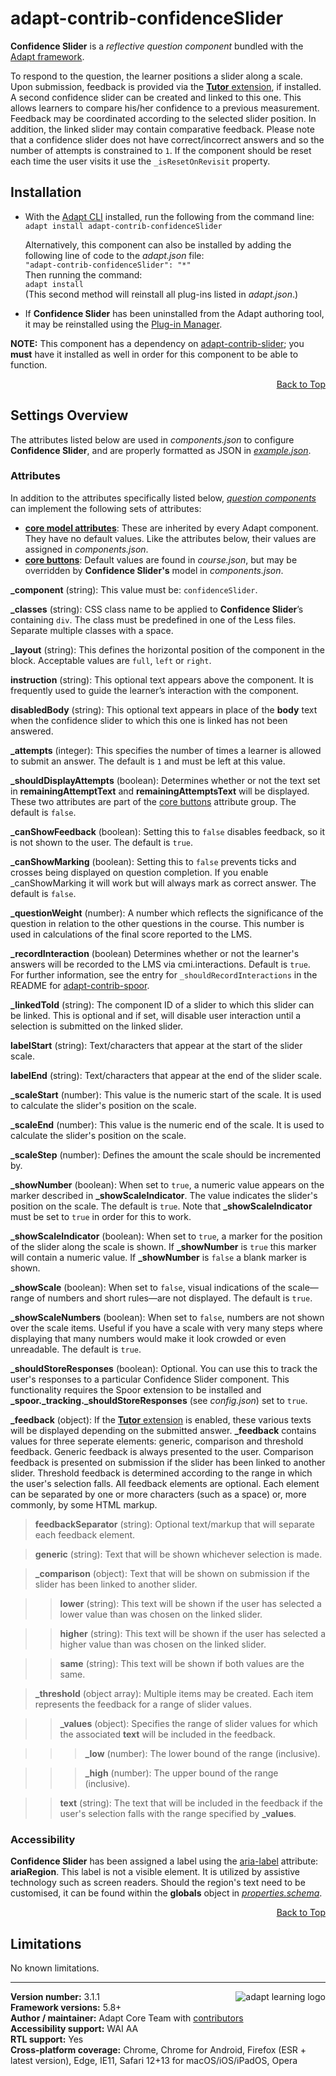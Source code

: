 # adapt-contrib-confidenceSlider  

**Confidence Slider** is a *reflective question component* bundled with the [Adapt framework](https://github.com/adaptlearning/adapt_framework).  

To respond to the question, the learner positions a slider along a scale. Upon submission, feedback is provided via the [**Tutor** extension](https://github.com/adaptlearning/adapt-contrib-tutor), if installed. A second confidence slider can be created and linked to this one. This allows learners to compare his/her confidence to a previous measurement. Feedback may be coordinated according to the selected slider position. In addition, the linked slider may contain comparative feedback. Please note that a confidence slider does not have correct/incorrect answers and so the number of attempts is constrained to `1`. If the component should be reset each time the user visits it use the `_isResetOnRevisit` property.

## Installation

* With the [Adapt CLI](https://github.com/adaptlearning/adapt-cli) installed, run the following from the command line:  
`adapt install adapt-contrib-confidenceSlider`

    Alternatively, this component can also be installed by adding the following line of code to the *adapt.json* file:  
    `"adapt-contrib-confidenceSlider": "*"`  
    Then running the command:  
    `adapt install`  
    (This second method will reinstall all plug-ins listed in *adapt.json*.)  

* If **Confidence Slider** has been uninstalled from the Adapt authoring tool, it may be reinstalled using the [Plug-in Manager](https://github.com/adaptlearning/adapt_authoring/wiki/Plugin-Manager).  

**NOTE:** This component has a dependency on [adapt-contrib-slider](https://github.com/adaptlearning/adapt-contrib-slider); you **must** have it installed as well in order for this component to be able to function.

<div float align=right><a href="#top">Back to Top</a></div>

## Settings Overview

The attributes listed below are used in *components.json* to configure **Confidence Slider**, and are properly formatted as JSON in [*example.json*](https://github.com/adaptlearning/adapt-contrib-confidenceSlider/blob/master/example.json). 

### Attributes

In addition to the attributes specifically listed below, [*question components*](https://github.com/adaptlearning/adapt_framework/wiki/Core-Plug-ins-in-the-Adapt-Learning-Framework#question-components) can implement the following sets of attributes:   
+ [**core model attributes**](https://github.com/adaptlearning/adapt_framework/wiki/Core-model-attributes): These are inherited by every Adapt component. They have no default values. Like the attributes below, their values are assigned in *components.json*. 
+ [**core buttons**](https://github.com/adaptlearning/adapt_framework/wiki/Core-Buttons): Default values are found in *course.json*, but may be overridden by **Confidence Slider's** model in *components.json*.

**\_component** (string): This value must be: `confidenceSlider`.  

**\_classes** (string): CSS class name to be applied to **Confidence Slider**’s containing `div`. The class must be predefined in one of the Less files. Separate multiple classes with a space.  

**\_layout** (string): This defines the horizontal position of the component in the block. Acceptable values are `full`, `left` or `right`.  

**instruction** (string): This optional text appears above the component. It is frequently used to
guide the learner’s interaction with the component.  

**disabledBody** (string): This optional text appears in place of the **body** text when the confidence slider to which this one is linked has not been answered.

**\_attempts** (integer): This specifies the number of times a learner is allowed to submit an answer. The default is `1` and must be left at this value. 

**\_shouldDisplayAttempts** (boolean): Determines whether or not the text set in **remainingAttemptText** and **remainingAttemptsText** will be displayed. These two attributes are part of the [core buttons](https://github.com/adaptlearning/adapt_framework/wiki/Core-Buttons) attribute group. The default is `false`.

**\_canShowFeedback** (boolean): Setting this to `false` disables feedback, so it is not shown to the user. The default is `true`.

**\_canShowMarking** (boolean): Setting this to `false` prevents ticks and crosses being displayed on question completion. If you enable _canShowMarking it will work but will always mark as correct answer. The default is `false`.

**\_questionWeight** (number): A number which reflects the significance of the question in relation to the other questions in the course. This number is used in calculations of the final score reported to the LMS.  

**\_recordInteraction** (boolean) Determines whether or not the learner's answers will be recorded to the LMS via cmi.interactions. Default is `true`. For further information, see the entry for `_shouldRecordInteractions` in the README for [adapt-contrib-spoor](https://github.com/adaptlearning/adapt-contrib-spoor).

**\_linkedToId** (string): The component ID of a slider to which this slider can be linked. This is optional and if set, will disable user interaction until a selection is submitted on the linked slider.

**labelStart** (string): Text/characters that appear at the start of the slider scale.    

**labelEnd** (string): Text/characters that appear at the end of the slider scale.   

**\_scaleStart** (number): This value is the numeric start of the scale. It is used to calculate the slider's position on the scale.  

**\_scaleEnd** (number): This value is the numeric end of the scale. It is used to calculate the slider's position on the scale.  

**\_scaleStep** (number): Defines the amount the scale should be incremented by.  

**\_showNumber** (boolean): When set to `true`, a numeric value appears on the marker described in **\_showScaleIndicator**. The value indicates the slider's position on the scale. The default is `true`. Note that **\_showScaleIndicator** must be set to `true` in order for this to work.  

**\_showScaleIndicator** (boolean): When set to `true`, a marker for the position of the slider along the scale is shown. If **_showNumber** is `true` this marker will contain a numeric value. If **_showNumber** is `false` a blank marker is shown.  

**\_showScale** (boolean): When set to `false`, visual indications of the scale&mdash;range of numbers and short rules&mdash;are not displayed. The default is `true`.

**\_showScaleNumbers** (boolean): When set to `false`, numbers are not shown over the scale items. Useful if you have a scale with very many steps where displaying that many  numbers would make it look crowded or even unreadable. The default is `true`.

**_shouldStoreResponses** (boolean): Optional. You can use this to track the user's responses to a particular Confidence Slider component. This functionality requires the Spoor extension to be installed and **\_spoor.\_tracking.\_shouldStoreResponses** (see *config.json*) set to `true`.

**\_feedback** (object): If the [**Tutor** extension](https://github.com/adaptlearning/adapt-contrib-tutor) is enabled, these various texts will be displayed depending on the submitted answer. **\_feedback** contains values for three seperate elements: generic, comparison and threshold feedback. Generic feedback is always presented to the user. Comparison feedback is presented on submission if the slider has been linked to another slider. Threshold feedback is determined according to the range in which the user's selection falls. All feedback elements are optional. Each element can be separated by one or more characters (such as a space) or, more commonly, by some HTML markup.

>**feedbackSeparator** (string): Optional text/markup that will separate each feedback element.

>**generic** (string): Text that will be shown whichever selection is made.

>**\_comparison** (object): Text that will be shown on submission if the slider has been linked to another slider.

>>**lower** (string): This text will be shown if the user has selected a lower value than was chosen on the linked slider.

>>**higher** (string): This text will be shown if the user has selected a higher value than was chosen on the linked slider.

>>**same** (string): This text will be shown if both values are the same.

>**\_threshold** (object array): Multiple items may be created. Each item represents the feedback for a range of slider values.

>>**\_values** (object): Specifies the range of slider values for which the associated **text** will be included in the feedback.

>>>**\_low** (number): The lower bound of the range (inclusive).

>>>**\_high** (number): The upper bound of the range (inclusive).

>>**text** (string): The text that will be included in the feedback if the user's selection falls with the range specified by **\_values**.

### Accessibility
**Confidence Slider** has been assigned a label using the [aria-label](https://github.com/adaptlearning/adapt_framework/wiki/Aria-Labels) attribute: **ariaRegion**. This label is not a visible element. It is utilized by assistive technology such as screen readers. Should the region's text need to be customised, it can be found within the **globals** object in [*properties.schema*](https://github.com/adaptlearning/adapt-contrib-confidenceSlider/blob/master/properties.schema).   
<div float align=right><a href="#top">Back to Top</a></div>

## Limitations
 
No known limitations.  

----------------------------
**Version number:**  3.1.1   <a href="https://community.adaptlearning.org/" target="_blank"><img src="https://github.com/adaptlearning/documentation/blob/master/04_wiki_assets/plug-ins/images/adapt-logo-mrgn-lft.jpg" alt="adapt learning logo" align="right"></a>  
**Framework versions:** 5.8+  
**Author / maintainer:** Adapt Core Team with [contributors](https://github.com/adaptlearning/adapt-contrib-confidenceSlider/graphs/contributors)  
**Accessibility support:** WAI AA  
**RTL support:** Yes  
**Cross-platform coverage:** Chrome, Chrome for Android, Firefox (ESR + latest version), Edge, IE11, Safari 12+13 for macOS/iOS/iPadOS, Opera  
